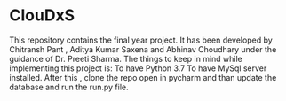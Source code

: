 # ClouDxS
This repository contains the final year project.
It has been developed by Chitransh Pant , Aditya Kumar Saxena and Abhinav Choudhary under the guidance of Dr. Preeti Sharma.
The things to keep in mind while implementing this project is:
To have Python 3.7
To have MySql server installed.
After this , clone the repo open in pycharm and than update the database and run the run.py file.
